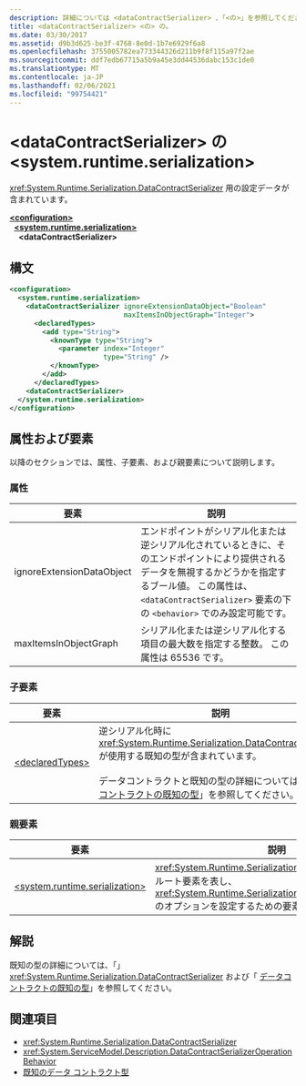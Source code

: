 ```yaml
---
description: 詳細については <dataContractSerializer> 、「<の>」を参照してください。
title: <dataContractSerializer> <の> の。
ms.date: 03/30/2017
ms.assetid: d9b3d625-be3f-4768-8e0d-1b7e6929f6a8
ms.openlocfilehash: 3755005782ea773344326d211b9f8f115a97f2ae
ms.sourcegitcommit: ddf7edb67715a5b9a45e3dd44536dabc153c1de0
ms.translationtype: MT
ms.contentlocale: ja-JP
ms.lasthandoff: 02/06/2021
ms.locfileid: "99754421"
---
```

# <a name="datacontractserializer-of-systemruntimeserialization"></a>\<dataContractSerializer> の \<system.runtime.serialization>

<xref:System.Runtime.Serialization.DataContractSerializer> 用の設定データが含まれています。  
  
[**\<configuration>**](../configuration-element.md)\
&nbsp;&nbsp;[**\<system.runtime.serialization>**](system-runtime-serialization.md)\
&nbsp;&nbsp;&nbsp;&nbsp;**\<dataContractSerializer>**  
  
## <a name="syntax"></a>構文  
  
```xml  
<configuration>
  <system.runtime.serialization>
    <dataContractSerializer ignoreExtensionDataObject="Boolean"
                            maxItemsInObjectGraph="Integer">
      <declaredTypes>
        <add type="String">
          <knownType type="String">
            <parameter index="Integer"
                       type="String" />
          </knownType>
        </add>
      </declaredTypes>
    <dataContractSerializer>
  </system.runtime.serialization>
</configuration>
```  
  
## <a name="attributes-and-elements"></a>属性および要素  

 以降のセクションでは、属性、子要素、および親要素について説明します。  
  
### <a name="attributes"></a>属性  
  
|要素|説明|  
|-------------|-----------------|  
|ignoreExtensionDataObject|エンドポイントがシリアル化または逆シリアル化されているときに、そのエンドポイントにより提供されるデータを無視するかどうかを指定するブール値。 この属性は、`<dataContractSerializer>` 要素の下の `<behavior>` でのみ設定可能です。|  
|maxItemsInObjectGraph|シリアル化または逆シリアル化する項目の最大数を指定する整数。 この属性は 65536 です。|  
  
### <a name="child-elements"></a>子要素  
  
|要素|説明|  
|-------------|-----------------|  
|[\<declaredTypes>](declaredtypes.md)|逆シリアル化時に <xref:System.Runtime.Serialization.DataContractSerializer> が使用する既知の型が含まれています。<br /><br /> データコントラクトと既知の型の詳細については、「 [データコントラクトの既知の型](../../../wcf/feature-details/data-contract-known-types.md)」を参照してください。|  
  
### <a name="parent-elements"></a>親要素  
  
|要素|説明|  
|-------------|-----------------|  
|[\<system.runtime.serialization>](system-runtime-serialization.md)|<xref:System.Runtime.Serialization> 名前空間セクションのルート要素を表し、<xref:System.Runtime.Serialization.DataContractSerializer> のオプションを設定するための要素を含みます。|  
  
## <a name="remarks"></a>解説  

 既知の型の詳細については、「」 <xref:System.Runtime.Serialization.DataContractSerializer> および「 [データコントラクトの既知の型](../../../wcf/feature-details/data-contract-known-types.md)」を参照してください。  
  
## <a name="see-also"></a>関連項目

- <xref:System.Runtime.Serialization.DataContractSerializer>
- <xref:System.ServiceModel.Description.DataContractSerializerOperationBehavior>
- [既知のデータ コントラクト型](../../../wcf/feature-details/data-contract-known-types.md)
